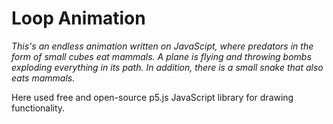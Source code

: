 # Loop Animation

*This's an endless animation written on JavaScipt, where predators in the form of small cubes eat mammals. A plane is flying and throwing bombs exploding everything in its path. In addition, there is a small snake that also eats mammals.* 

Here used free and open-source p5.js JavaScript library for drawing functionality.
